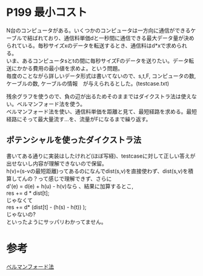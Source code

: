 # P199 最小コスト
N台のコンピュータがある。いくつかのコンピュータは一方向に通信ができるケーブルで結ばれており、通信料単価dと一秒間に通信できる最大データ量が決められている。毎秒サイズxのデータを転送するとき、通信料はd*xで求められる。  
いま、あるコンピュータsとtの間に毎秒サイズFのデータを送りたい。データ転送にかかる費用の最小値を求めよ。という問題。  
毎度のことながら詳しいデータ形式は書いてないので、s,t,F, コンピュータの数, ケーブルの数, ケーブルの情報　が与えられるとした。(testcase.txt)  
  
残余グラフを使うので、負の辺が出るためそのままではダイクストラ法は使えない。ベルマンフォード法を使う。  
ベルマンフォード法を使い、通信料単価を距離と見て、最短経路を求める。最短経路にそって最大量流す...を、流量がFになるまで繰り返す。  

## ポテンシャルを使ったダイクストラ法
書いてある通りに実装はしたけれど(ほぼ写経)、testcaseに対して正しい答えが出せないし内容が理解できないので保留。  
h(v)=(s-vの最短距離)ってあるのになんでdist(s,v)を直接使わず、dist(s,v)を積算してんの？って感じで理解できず、さらに  
d'(e) = d(e) + h(u) - h(v)なら 、結果に加算するとこ,  
res += d * dist[t];  
じゃなくて  
res += d* (dist[t] - (h(s) - h(t)) );  
じゃないの?  
といったようにサッパリわかってません。


#  参考
[ベルマンフォード法](https://qiita.com/intatonix/items/8a50556697206ee89bcd)
